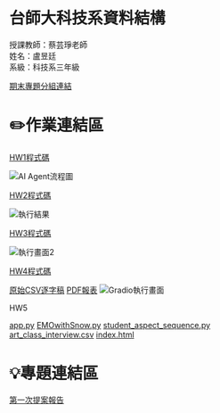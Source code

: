 # 台師大科技系資料結構 
授課教師：蔡芸琤老師   
姓名：盧昱廷   
系級：科技系三年級 

[期末專題分組連結](https://docs.google.com/spreadsheets/d/18MFjfKVPbSYbOLMS8fRfZvK6q9LYYMPfMZ_UshF0sVI/edit?gid=1301190595#gid=1301190595)
# ✏️作業連結區
[HW1程式碼](./dataAgent.py)

![AI Agent流程圖](https://github.com/user-attachments/assets/90b101a2-e4e0-4682-82fe-66be9e1ca635)

[HW2程式碼](./sentiment_analysis.py)

![執行結果](https://github.com/user-attachments/assets/bac617da-cadd-4d7e-ad8c-7d0cbf6140e3)

[HW3程式碼](./MypostAI.py)

![執行畫面2](https://github.com/user-attachments/assets/420630e4-8a94-4e07-ad9c-d57e48fc7234)

[HW4程式碼](https://github.com/Dniellu/Dniellu-Data-Science-Repository/blob/main/DRai/getPDF.py)

[原始CSV逐字稿](https://github.com/Dniellu/Dniellu-Data-Science-Repository/blob/main/DRai/art_class_interview.csv.csv)
[PDF報表](https://github.com/Dniellu/Dniellu-Data-Science-Repository/blob/main/DRai/report_20250407_223916.pdf)
![Gradio執行畫面](https://github.com/user-attachments/assets/2f1bec32-c294-4209-88cf-09194f02a06b)

HW5

[app.py](https://github.com/Dniellu/Dniellu-Data-Science-Repository/blob/main/app.py)
[EMOwithSnow.py](https://github.com/Dniellu/Dniellu-Data-Science-Repository/blob/main/EMOwithSnow.py)
[student_aspect_sequence.py](https://github.com/Dniellu/Dniellu-Data-Science-Repository/blob/main/student_aspect_sequence.py)
[art_class_interview.csv](https://github.com/Dniellu/Dniellu-Data-Science-Repository/blob/main/art_class_interview.csv)
[index.html](https://github.com/Dniellu/Dniellu-Data-Science-Repository/blob/main/index.html)

# 💡專題連結區
[第一次提案報告](https://www.youtube.com/watch?v=HNZi0XfPRjk)
